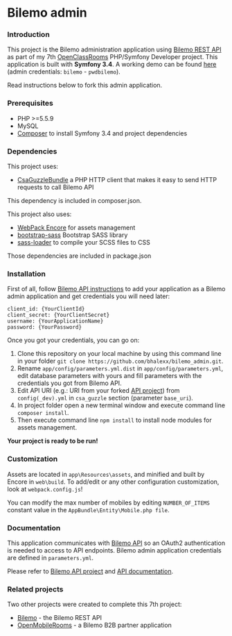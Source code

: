 # Bilemo admin

### Introduction
This project is the Bilemo administration application using [Bilemo REST API][1] as part of my 7th [OpenClassRooms](https://openclassrooms.com/) PHP/Symfony Developer project. This application is built with **Symfony 3.4**. A working demo can be found [here](https://www.bilemoadmin.bhalexx.me) (admin credentials: `bilemo` - `pwdbilemo`).

Read instructions below to fork this admin application.

### Prerequisites
- PHP >=5.5.9
- MySQL
- [Composer][2] to install Symfony 3.4 and project dependencies

### Dependencies
This project uses:
- [CsaGuzzleBundle][3] a PHP HTTP client that makes it easy to send HTTP requests to call Bilemo API

This dependency is included in composer.json.

This project also uses:
- [WebPack Encore][4] for assets management
- [bootstrap-sass][5] Bootstrap SASS library
- [sass-loader][6] to compile your SCSS files to CSS

Those dependencies are included in package.json

### Installation
First of all, follow [Bilemo API instructions][7] to add your application as a Bilemo admin application and get credentials you will need later:
```
client_id: {YourClientId}
client_secret: {YourClientSecret}
username: {YourApplicationName}
password: {YourPassword}
```
Once you got your credentials, you can go on:

1. Clone this repository on your local machine by using this command line in your folder `git clone https://github.com/bhalexx/bilemo_admin.git`.
2. Rename `app/config/parameters.yml.dist` in `app/config/parameters.yml`, edit database parameters with yours and fill parameters with the credentials you got from Bilemo API.
3. Edit API URI (e.g.: URI from your forked [API project][1]) from `config(_dev).yml` in `csa_guzzle` section (parameter `base_uri`).
5. In project folder open a new terminal window and execute command line `composer install`.
6. Then execute command line `npm install` to install node modules for assets management.

**Your project is ready to be run!**

### Customization
Assets are located in `app\Resources\assets`, and minified and built by Encore in `web\build`. To add/edit or any other configuration customization, look at `webpack.config.js`!

You can modify the max number of mobiles by editing `NUMBER_OF_ITEMS` constant value in the `AppBundle\Entity\Mobile.php file`.

### Documentation
This application communicates with [Bilemo API][1] so an OAuth2 authentication is needed to access to API endpoints. Bilemo admin application credentials are defined in `parameters.yml`.

Please refer to [Bilemo API project][1] and [API documentation][8].

### Related projects
Two other projects were created to complete this 7th project:
- [Bilemo][9] - the Bilemo REST API
- [OpenMobileRooms][10] - a Bilemo B2B partner application

[1]: https://github.com/bhalexx/bilemo
[2]: https://getcomposer.org/
[3]: https://github.com/csarrazi/CsaGuzzleBundle
[4]: https://github.com/symfony/webpack-encore
[5]: https://github.com/twbs/bootstrap-sass
[6]: https://github.com/webpack-contrib/sass-loader
[7]: https://github.com/bhalexx/bilemo#become-a-bilemo-admin
[8]: https://github.com/bhalexx/bilemo#documentation
[9]: https://github.com/bhalexx/bilemo
[10]: https://github.com/bhalexx/openmobilerooms